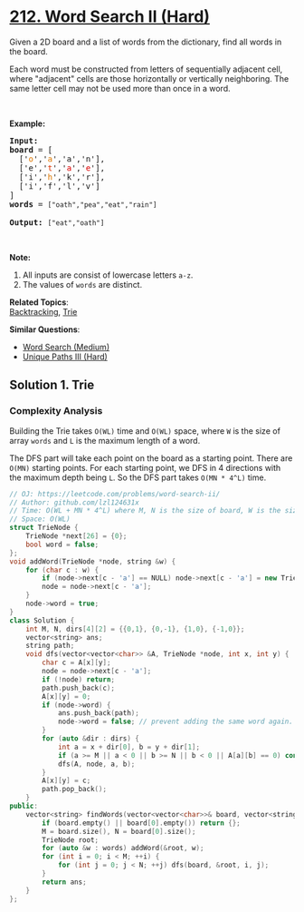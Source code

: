 # [212. Word Search II (Hard)](https://leetcode.com/problems/word-search-ii/)

<p>Given a 2D board and a list of words from the dictionary, find all words in the board.</p>

<p>Each word must be constructed from letters of sequentially adjacent cell, where "adjacent" cells are those horizontally or vertically neighboring. The same letter cell may not be used more than once in a word.</p>

<p>&nbsp;</p>

<p><strong>Example:</strong></p>

<pre><strong>Input:</strong> 
<b>board </b>= [
  ['<span style="color:#d70">o</span>','<span style="color:#d70">a</span>','a','n'],
  ['e','<span style="color:#d30">t</span>','<span style="color:#d00">a</span>','<span style="color:#d00">e</span>'],
  ['i','<span style="color:#d70">h</span>','k','r'],
  ['i','f','l','v']
]
<b>words</b> = <code>["oath","pea","eat","rain"]</code>

<strong>Output:&nbsp;</strong><code>["eat","oath"]</code>
</pre>

<p>&nbsp;</p>

<p><b>Note:</b></p>

<ol>
	<li>All inputs are consist of lowercase letters <code>a-z</code>.</li>
	<li>The values of&nbsp;<code>words</code> are distinct.</li>
</ol>


**Related Topics**:  
[Backtracking](https://leetcode.com/tag/backtracking/), [Trie](https://leetcode.com/tag/trie/)

**Similar Questions**:
* [Word Search (Medium)](https://leetcode.com/problems/word-search/)
* [Unique Paths III (Hard)](https://leetcode.com/problems/unique-paths-iii/)

## Solution 1. Trie

### Complexity Analysis

Building the Trie takes `O(WL)` time and `O(WL)` space, where `W` is the size of array `words` and `L` is the maximum length of a word.

The DFS part will take each point on the board as a starting point. There are `O(MN)` starting points. For each starting point, we DFS in 4 directions with the maximum depth being `L`. So the DFS part takes `O(MN * 4^L)` time.

```cpp
// OJ: https://leetcode.com/problems/word-search-ii/
// Author: github.com/lzl124631x
// Time: O(WL + MN * 4^L) where M, N is the size of board, W is the size of words and L is the average length of word
// Space: O(WL)
struct TrieNode {
    TrieNode *next[26] = {0};
    bool word = false;
};
void addWord(TrieNode *node, string &w) {
    for (char c : w) {
        if (node->next[c - 'a'] == NULL) node->next[c - 'a'] = new TrieNode();
        node = node->next[c - 'a'];
    }
    node->word = true;
}
class Solution {
    int M, N, dirs[4][2] = {{0,1}, {0,-1}, {1,0}, {-1,0}};
    vector<string> ans;
    string path;
    void dfs(vector<vector<char>> &A, TrieNode *node, int x, int y) {
        char c = A[x][y];
        node = node->next[c - 'a'];
        if (!node) return;
        path.push_back(c);
        A[x][y] = 0;
        if (node->word) {
            ans.push_back(path);
            node->word = false; // prevent adding the same word again.
        }
        for (auto &dir : dirs) {
            int a = x + dir[0], b = y + dir[1];
            if (a >= M || a < 0 || b >= N || b < 0 || A[a][b] == 0) continue;
            dfs(A, node, a, b);
        }
        A[x][y] = c;
        path.pop_back();
    }
public:
    vector<string> findWords(vector<vector<char>>& board, vector<string>& words) {
        if (board.empty() || board[0].empty()) return {};
        M = board.size(), N = board[0].size();
        TrieNode root;
        for (auto &w : words) addWord(&root, w);
        for (int i = 0; i < M; ++i) {
            for (int j = 0; j < N; ++j) dfs(board, &root, i, j);
        }
        return ans;
    }
};
```